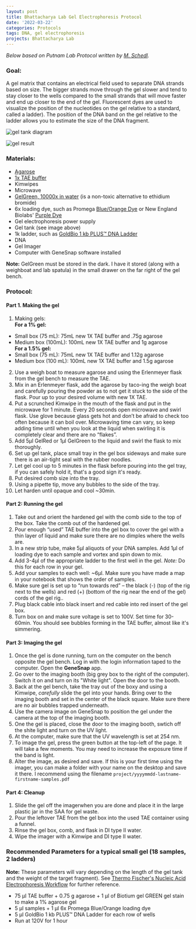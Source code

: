 ```yaml
---
layout: post
title: Bhattacharya Lab Gel Electrophoresis Protocol  
date: '2022-03-22'
categories: Protocols
tags: DNA, gel electrophoresis
projects: Bhattacharya Lab
---
```


*Below based on Putnam Lab Protocol written by [M. Schedl](https://meschedl.github.io/MESPutnam_Open_Lab_Notebook/Gel-Protocol/).*

### Goal:

A gel matrix that contains an electrical field used to separate DNA strands based on size. The bigger strands move through the gel slower and tend to stay closer to the wells compared to the small strands that will move faster and end up closer to the end of the gel. Fluorescent dyes are used to visualize the position of the nucleotides on the gel relative to a standard, called a ladder). The position of the DNA band on the gel relative to the ladder allows you to estimate the size of the DNA fragment.

![gel tank diagram](https://cdn1.cleaverscientific.com/wp-content/uploads/2020/10/16143053/Gel-Tank-1024x803.jpg)

![gel result](https://meschedl.github.io/MESPutnam_Open_Lab_Notebook/images/gel-4-18-19.jpg)

### Materials:  
- [Agarose](https://www.fishersci.com/shop/products/invitrogen-ultrapure-ultrapure-agarose-1/16500100)  
- [1x TAE buffer](https://www.fishersci.com/shop/products/tris-acetate-edta-1x-solution-electrophoresis-fisher-bioreagents-2/BP24344)  
- Kimwipes  
- Microwave  
- [GelGreen, 10000x in water](https://biotium.com/product/gelgreen-nucleic-acid-gel-stain/) (is a non-toxic alternative to ethidium bromide)
- 6x loading dye, such as Promega [Blue/Orange Dye](promega.com/products/biochemicals-and-labware/biochemical-buffers-and-reagents/blue_orange-loading-dye_-6x/?catNum=G1881) or New England Biolabs' [Purple Dye](https://www.neb.com/products/b7024-gel-loading-dye-purple-6x)  
- Gel electrophoresis power supply  
- Gel tank (see image above)
- 1k ladder, such as [GoldBio 1 kb PLUS™ DNA Ladder](https://www.goldbio.com/product/21/1-kb-plus-dna-ladder?gclid=CjwKCAjwiuuRBhBvEiwAFXKaNAnKNDHn892w6ur5b0W18mbgAGaA4T9jBVJjnxLPnazZk3_30NZTZxoCgYcQAvD_BwE)
- DNA  
- Gel Imager
- Computer with GeneSnap software installed

**Note:** GelGreen must be stored in the dark. I have it stored (along with a weighboat and lab spatula) in the small drawer on the far right of the gel bench.

### Protocol:

#### Part 1. Making the gel

1. Making gels:  
**For a 1% gel:**  
  - Small box (75 mL): 75mL new 1X TAE buffer and .75g agarose  
  - Medium box (100mL): 100mL new 1X TAE buffer and 1g agarose   
**For a 1.5% gel:**  
  - Small box (75 mL): 75mL new 1X TAE buffer and 1.12g agarose  
  - Medium box (100 mL): 100mL new 1X TAE buffer and 1.5g agarose  
2. Use a weigh boat to measure agarose and using the Erlenmeyer flask from the gel bench to measure the TAE.  
3. Mix in an Erlenmeyer flask, add the agarose by taco-ing the weigh boat and carefully pouring the powder as to not get it stuck to the side of the flask. Pour up to your desired volume with new 1X TAE.  
4. Put a scrunched Kimwipe in the mouth of the flask and put in the microwave for 1 minute. Every 20 seconds open microwave and swirl flask. Use glove because glass gets hot and don’t be afraid to check too often because it can boil over. Microwaving time can vary, so keep adding time until when you look at the liquid when swirling it is completely clear and there are no “flakes”.  
5. Add 5μl GelRed or 1μl GelGreen to the liquid and swirl the flask to mix thoroughly.
6. Set up gel tank, place small tray in the gel box sideways and make sure there is an air-tight seal with the rubber noodles.  
7. Let gel cool up to 5 minutes in the flask before pouring into the gel tray, if you can safely hold it, that's a good sign it's ready.  
8. Put desired comb size into the tray.  
9. Using a pipette tip, move any bubbles to the side of the tray.  
10. Let harden until opaque and cool ~30min.  

#### Part 2: Running the gel  
1.	Take out and orient the hardened gel with the comb side to the top of the box. Take the comb out of the hardened gel.  
2.	Pour enough “used” TAE buffer into the gel box to cover the gel with a thin layer of liquid and make sure there are no dimples where the wells are.  
3.	In a new strip tube, make 5μl aliquots of your DNA samples. Add 1μl of loading dye to each sample and vortex and spin down to mix.  
4.	Add 3-4μl of the appropriate ladder to the first well in the gel. *Note:* Do this for each row in your gel.  
5.	Add your samples to each well: ~6μl. Make sure you have made a map in your notebook that shows the order of samples.  
6.	Make sure gel is set up to “run towards red”  – the black (-) (top of the rig next to the wells) and red (+) (bottom of the rig near the end of the gel) cords of the gel rig..  
7.	Plug black cable into black insert and red cable into red insert of the gel box.  
8.	Turn box on and make sure voltage is set to 100V. Set time for 30-60min. You should see bubbles forming in the TAE buffer, almost like it's simmering.  

#### Part 3: Imaging the gel
1. Once the gel is done running, turn on the computer on the bench opposite the gel bench. Log in with the login information taped to the computer. Open the **GeneSnap** app.
2. Go over to the imaging booth (big grey box to the right of the computer). Switch it on and turn on its "White light". Open the door to the booth.  
3. Back at the gel bench, take the tray out of the boxy and using a Kimwipe, *carefully* slide the gel into your hands. Bring over to the imaging booth  and set in the center of the black square.     Make sure there are no air bubbles trapped underneath.
4. Use the camera image on GeneSnap to position the gel under the camera at the top of the imaging booth.  
5. One the gel is placed, close the door to the imaging booth, swtich off the shite light and turn on the UV light.  
6. At the computer, make sure that the UV wavelength is set at 254 nm.  
7. To image the gel, press the green button at the top-left of the page. It will take a few moments. You may need to increase the exposure time if the band is light.  
8. Alter the image, as desired and save. If this is your first time using the imager, you can make a folder with your name on the desktop and save it there. I recommend using the filename ```project/yyyymmdd-lastname-firstname-samples.pdf```  

#### Part 4: Cleanup  
1.	Slide the gel off the imagerwhen you are done and place it in the large plastic jar in the SAA for gel waste.  
2.	Pour the leftover TAE from the gel box into the used TAE container using a funnel.  
3.	Rinse the gel box, comb, and flask in DI type II water.  
4.	Wipe the imager with a Kimwipe and DI type II water.  

### Recommended Parameters for a typical small gel (18 samples, 2 ladders)  
**Note:** These parameters will vary depending on the length of the gel tank and the weight of the target fragment). See [Thermo Fischer's Nucleic Acid Electrophoresis Workflow](https://www.thermofisher.com/us/en/home/life-science/cloning/cloning-learning-center/invitrogen-school-of-molecular-biology/na-electrophoresis-education/na-electrophoresis-workflow.html) for further reference.  
- 75 μl TAE buffer + 0.75 g agarose + 1 μl of Biotium gel GREEN gel stain to make a 1% agarose gel  
- 5 μl samples + 1 μl 6x Promega Blue/Orange loading dye  
- 5 μl GoldBio 1 kb PLUS™ DNA Ladder for each row of wells  
- Run at 120V for 1 hour  
